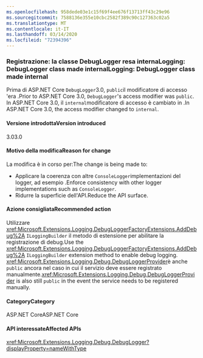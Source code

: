 ```yaml
---
ms.openlocfilehash: 958dede03e1c15f69f4ee676f13713ff43c29e96
ms.sourcegitcommit: 7588136e355e10cbc2582f389c90c127363c02a5
ms.translationtype: MT
ms.contentlocale: it-IT
ms.lasthandoff: 03/14/2020
ms.locfileid: "72394396"
---
```

### <a name="logging-debuglogger-class-made-internal"></a><span data-ttu-id="b3710-101">Registrazione: la classe DebugLogger resa internaLogging: DebugLogger class made internal</span><span class="sxs-lookup"><span data-stu-id="b3710-101">Logging: DebugLogger class made internal</span></span>

<span data-ttu-id="b3710-102">Prima di ASP.NET Core `DebugLogger`3.0, `public`il modificatore di accesso 'era .</span><span class="sxs-lookup"><span data-stu-id="b3710-102">Prior to ASP.NET Core 3.0, `DebugLogger`'s access modifier was `public`.</span></span> <span data-ttu-id="b3710-103">In ASP.NET Core 3.0, il `internal`modificatore di accesso è cambiato in .</span><span class="sxs-lookup"><span data-stu-id="b3710-103">In ASP.NET Core 3.0, the access modifier changed to `internal`.</span></span>

#### <a name="version-introduced"></a><span data-ttu-id="b3710-104">Versione introdotta</span><span class="sxs-lookup"><span data-stu-id="b3710-104">Version introduced</span></span>

<span data-ttu-id="b3710-105">3.0</span><span class="sxs-lookup"><span data-stu-id="b3710-105">3.0</span></span>

#### <a name="reason-for-change"></a><span data-ttu-id="b3710-106">Motivo della modifica</span><span class="sxs-lookup"><span data-stu-id="b3710-106">Reason for change</span></span>

<span data-ttu-id="b3710-107">La modifica è in corso per:</span><span class="sxs-lookup"><span data-stu-id="b3710-107">The change is being made to:</span></span>

* <span data-ttu-id="b3710-108">Applicare la coerenza con altre `ConsoleLogger`implementazioni del logger, ad esempio .</span><span class="sxs-lookup"><span data-stu-id="b3710-108">Enforce consistency with other logger implementations such as `ConsoleLogger`.</span></span>
* <span data-ttu-id="b3710-109">Ridurre la superficie dell'API.</span><span class="sxs-lookup"><span data-stu-id="b3710-109">Reduce the API surface.</span></span>

#### <a name="recommended-action"></a><span data-ttu-id="b3710-110">Azione consigliata</span><span class="sxs-lookup"><span data-stu-id="b3710-110">Recommended action</span></span>

<span data-ttu-id="b3710-111">Utilizzare <xref:Microsoft.Extensions.Logging.DebugLoggerFactoryExtensions.AddDebug%2A> `ILoggingBuilder` il metodo di estensione per abilitare la registrazione di debug.</span><span class="sxs-lookup"><span data-stu-id="b3710-111">Use the <xref:Microsoft.Extensions.Logging.DebugLoggerFactoryExtensions.AddDebug%2A> `ILoggingBuilder` extension method to enable debug logging.</span></span> <span data-ttu-id="b3710-112"><xref:Microsoft.Extensions.Logging.Debug.DebugLoggerProvider>è anche `public` ancora nel caso in cui il servizio deve essere registrato manualmente.</span><span class="sxs-lookup"><span data-stu-id="b3710-112"><xref:Microsoft.Extensions.Logging.Debug.DebugLoggerProvider> is also still `public` in the event the service needs to be registered manually.</span></span>

#### <a name="category"></a><span data-ttu-id="b3710-113">Category</span><span class="sxs-lookup"><span data-stu-id="b3710-113">Category</span></span>

<span data-ttu-id="b3710-114">ASP.NET Core</span><span class="sxs-lookup"><span data-stu-id="b3710-114">ASP.NET Core</span></span>

#### <a name="affected-apis"></a><span data-ttu-id="b3710-115">API interessate</span><span class="sxs-lookup"><span data-stu-id="b3710-115">Affected APIs</span></span>

<xref:Microsoft.Extensions.Logging.Debug.DebugLogger?displayProperty=nameWithType>

<!--

#### Affected APIs

`T:Microsoft.Extensions.Logging.Debug.DebugLogger`

-->
